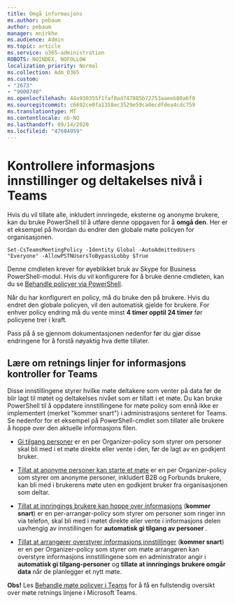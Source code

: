 ```yaml
---
title: Omgå informasjons
ms.author: pebaum
author: pebaum
manager: mnirkhe
ms.audience: Admin
ms.topic: article
ms.service: o365-administration
ROBOTS: NOINDEX, NOFOLLOW
localization_priority: Normal
ms.collection: Adm_O365
ms.custom:
- "2673"
- "9000740"
ms.openlocfilehash: 44a930355f1faf8ad747885b72753aaeeb80a6f0
ms.sourcegitcommit: c6692ce0fa1358ec3529e59ca0ecdfdea4cdc759
ms.translationtype: MT
ms.contentlocale: nb-NO
ms.lasthandoff: 09/14/2020
ms.locfileid: "47684959"
---
```

# <a name="control-lobby-settings-and-level-of-participation-in-teams"></a>Kontrollere informasjons innstillinger og deltakelses nivå i Teams

Hvis du vil tillate alle, inkludert innringede, eksterne og anonyme brukere, kan du bruke PowerShell til å utføre denne oppgaven for å **omgå den**. Her er et eksempel på hvordan du endrer den globale møte policyen for organisasjonen.

`Set-CsTeamsMeetingPolicy -Identity Global -AutoAdmittedUsers "Everyone" -AllowPSTNUsersToBypassLobby $True`

Denne cmdleten krever for øyeblikket bruk av Skype for Business PowerShell-modul. Hvis du vil konfigurere for å bruke denne cmdleten, kan du se [Behandle policyer via PowerShell](https://docs.microsoft.com/microsoftteams/teams-powershell-overview#managing-policies-via-powershell).

Når du har konfigurert en policy, må du bruke den på brukere. Hvis du endret den globale policyen, vil den automatisk gjelde for brukere. For enhver policy endring må du vente minst **4 timer opptil 24 timer** før policyene trer i kraft. 

Pass på å se gjennom dokumentasjonen nedenfor før du gjør disse endringene for å forstå nøyaktig hva dette tillater.


## <a name="understanding-teams-meeting-lobby-policy-controls"></a>Lære om retnings linjer for informasjons kontroller for Teams

Disse innstillingene styrer hvilke møte deltakere som venter på data før de blir lagt til møtet og deltakelses nivået som er tillatt i et møte. Du kan bruke PowerShell til å oppdatere innstillingene for møte policy som ennå ikke er implementert (merket "kommer snart") i administrasjons senteret for Teams. Se nedenfor for et eksempel på PowerShell-cmdlet som tillater alle brukere å hoppe over den aktuelle informasjons filen.

- [Gi tilgang personer](https://docs.microsoft.com/microsoftteams/meeting-policies-in-teams#automatically-admit-people) er en per Organizer-policy som styrer om personer skal bli med i et møte direkte eller vente i den, før de lagt av en godkjent bruker.

- [Tillat at anonyme personer kan starte et møte](https://docs.microsoft.com/microsoftteams/meeting-policies-in-teams#allow-anonymous-people-to-start-a-meeting) er en per Organizer-policy som styrer om anonyme personer, inkludert B2B og Forbunds brukere, kan bli med i brukerens møte uten en godkjent bruker fra organisasjonen som deltar.

- [Tillat at innringings brukere kan hoppe over informasjons](https://docs.microsoft.com/microsoftteams/meeting-policies-in-teams#allow-dial-in-users-to-bypass-the-lobby-coming-soon) (**kommer snart**) er en per-arrangør-policy som styrer om personer som ringer inn via telefon, skal bli med i møtet direkte eller vente i informasjons delen uavhengig av innstillingen for **automatisk gi tilgang av personer** .

- [Tillat at arrangører overstyrer informasjons innstillinger](https://docs.microsoft.com/microsoftteams/meeting-policies-in-teams#allow-organizers-to-override-lobby-settings-coming-soon) (**kommer snart**) er en per Organizer-policy som styrer om møte arrangøren kan overstyre informasjons innstillingene som en administrator angir i **automatisk gi tilgang-personer** og **tillate at innringings brukere omgår data** når de planlegger et nytt møte.

**Obs!** Les [Behandle møte policyer i Teams](https://docs.microsoft.com/microsoftteams/meeting-policies-in-teams) for å få en fullstendig oversikt over møte retnings linjene i Microsoft Teams.
